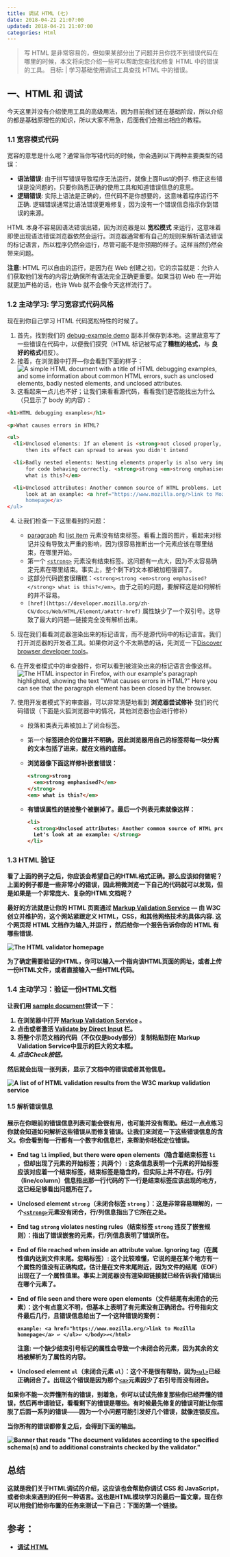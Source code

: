 ```yaml
---
title: 调试 HTML (七)
date: 2018-04-21 21:07:00
updated: 2018-04-21 21:07:00
categories: Html
---
```


>写 HTML 是非常容易的，但如果某部分出了问题并且你找不到错误代码在哪里的时候，本文将向您介绍一些可以帮助您查找和修复 HTML 中的错误的工具。
目标: | 学习基础使用调试工具查找 HTML 中的错误。


## 一、HTML 和 调试

今天这里并没有介绍使用工具的高级用法，因为目前我们还在基础阶段，所以介绍的都是基础原理性的知识，所以大家不用急，后面我们会推出相应的教程。

### 1.1 宽容模式代码

宽容的意思是什么呢？通常当你写错代码的时候，你会遇到以下两种主要类型的错误：

* **语法错误**: 由于拼写错误导致程序无法运行，就像上面Rust的例子. 修正这些错误是没问题的，只要你熟悉正确的使用工具和知道错误信息的意思。
* **逻辑错误**: 实际上语法是正确的，但代码不是你想要的，这意味着程序运行不正确. 逻辑错误通常比语法错误更难修复，因为没有一个错误信息指示你到错误的来源。

HTML 本身不容易因语法错误出错，因为浏览器是以 **宽松模式** 来运行，这意味着即使出现语法错误浏览器依然会运行。浏览器通常都有自己的规则来解析语法错误的标记语言，所以程序仍然会运行，尽管可能不是你预期的样子。这样当然仍然会带来问题。

**注意**: HTML 可以自由的运行，是因为在 Web 创建之初，它的宗旨就是：允许人们获取他们发布的内容比确保所有语法完全正确更重要。如果当初 Web 在一开始就更加严格的话，也许 Web 就不会像今天这样流行了。

### 1.2 主动学习: 学习宽容式代码风格

现在到你自己学习 HTML 代码宽松特性的时候了。

1.  首先，找到我们的 [debug-example demo](https://github.com/mdn/learning-area/blob/master/html/introduction-to-html/debugging-html/debug-example.html) 副本并保存到本地。这里故意写了一些错误在代码中，以便我们探究（HTML 标记被写成了**糟糕的格式**，与 **良好的格式**相反）。
2.  接着，在浏览器中打开—你会看到下面的样子：![A simple HTML document with a title of HTML debugging examples, and some information about common HTML errors, such as unclosed elements, badly nested elements, and unclosed attributes. ](https://mdn.mozillademos.org/files/12437/badly-formed-html.png)
3.  这看起来一点儿也不好；让我们来看看源代码，看看我们是否能找出为什么（只显示了 body 的内容）：
```html
<h1>HTML debugging examples</h1>

<p>What causes errors in HTML?

<ul>
  <li>Unclosed elements: If an element is <strong>not closed properly,
      then its effect can spread to areas you didn't intend

  <li>Badly nested elements: Nesting elements properly is also very important
      for code behaving correctly. <strong>strong <em>strong emphasised?</strong>
      what is this?</em>

  <li>Unclosed attributes: Another common source of HTML problems. Let's
      look at an example: <a href="https://www.mozilla.org/>link to Mozilla
      homepage</a>
</ul>
```

4.  让我们检查一下这里看到的问题：

    * [paragraph](https://developer.mozilla.org/zh-CN/docs/Web/HTML/Element/p "HTML <p>元素（或者说 HTML 段落元素）表示文本的一个段落。该元素通常表现为一整块与相邻文本分离的文本，或以垂直的空白隔离或以首行缩进。另外，<p> 是块级元素。") 和 [list item](https://developer.mozilla.org/zh-CN/docs/Web/HTML/Element/li "HTML <li> 元素 (或者 HTML 列表条目元素) 用于表示列表里的条目。它必须被包含在一个父元素里：一个有顺序的列表(<ol>)，一个无顺序的列表(<ul>)，或者一个菜单 (<menu>)。在菜单或者无顺序的列表里，列表条目通常用点排列显示。在有顺序的列表里，列表条目通常是在左边有按升序排列计数的显示，例如数字或者字母。") 元素没有结束标签。看看上面的图片，看起来对标记并没有导致太严重的影响，因为很容易推断出一个元素应该在哪里结束，在哪里开始。
    * 第一个 [`<strong>`](https://developer.mozilla.org/zh-CN/docs/Web/HTML/Element/strong "Strong 元素 (<strong>)表示文本十分重要，一般用粗体显示。") 元素没有结束标签。这问题有一点大，因为不太容易确定元素在哪里结束。事实上，整个剩下的文本都被加粗强调了。
    * 这部分代码嵌套很糟糕：`<strong>strong <em>strong emphasised?</strong> what is this?</em>`。由于之前的问题，要解释这是如何解析的并不容易。
    * `[href](https://developer.mozilla.org/zh-CN/docs/Web/HTML/Element/a#attr-href)` 属性缺少了一个双引号。这导致了最大的问题—链接完全没有解析出来。
5.  现在我们看看浏览器渲染出来的标记语言，而不是源代码中的标记语言。我们打开浏览器的开发者工具。如果你对这个不太熟悉的话，先浏览一下[Discover browser developer tools](https://developer.mozilla.org/zh-CN/docs/Learn/Discover_browser_developer_tools)。
6.  在开发者模式中的审查器件，你可以看到被渲染出来的标记语言会像这样。![The HTML inspector in Firefox, with our example's paragraph highlighted, showing the text "What causes errors in HTML?" Here you can see that the paragraph element has been closed by the browser.](https://mdn.mozillademos.org/files/12439/html-inspector.png)
7.  使用开发者模式下的审查器，可以非常清楚地看到 **浏览器尝试修补** 我们的代码错误（下面是火狐浏览器中的情况，其他浏览器也会进行修补）

    * 段落和类表元素被加上了闭合标签。
    * 第一个<strong>标签闭合的位置并不明确，因此浏览器用自己的<strong>标签将每一块分离的文本包括了进来，就在文档的底部。
    * 浏览器像下面这样修补嵌套错误：

        ```html
        <strong>strong
          <em>strong emphasised?</em>
        </strong>
        <em> what is this?</em>
        ```

    * 有错误属性的链接整个被删掉了。最后一个列表元素就像这样：

        ```html
        <li>
          <strong>Unclosed attributes: Another common source of HTML problems.
          Let's look at an example: </strong>
        </li>
        ```

### 1.3 HTML 验证

看了上面的例子之后，你应该会希望自己的HTML格式正确。那么应该如何做呢？上面的例子都是一些非常小的错误，因此稍微浏览一下自己的代码就可以发现，但是如果是一个非常庞大、复杂的HTML文档呢？

最好的方法就是让你的 HTML 页面通过 [Markup Validation Service](https://validator.w3.org/) — 由 W3C 创立并维护的，这个网站紧跟定义 HTML，CSS，和其他网络技术的具体内容. 这个网页将 HTML 文档作为输入,并运行 ，然后给你一个报告告诉你你的 HTML 有哪些错误.

![The HTML validator homepage](https://mdn.mozillademos.org/files/12441/validator.png)

为了确定需要验证的HTML，你可以输入一个指向该HTML页面的网址，或者上传一份HTML文件，或者直接输入一些HTML代码。

### 1.4 主动学习：验证一份HTML文档

让我们用 [sample document](https://github.com/mdn/learning-area/blob/master/html/introduction-to-html/debugging-html/debug-example.html)尝试一下：

1.  在浏览器中打开 [Markup Validation Service](https://validator.w3.org/) 。
2.  点击或者激活 [Validate by Direct Input](https://validator.w3.org/#validate_by_input) 栏。
3.  将整个示范文档的代码（不仅仅是body部分）复制粘贴到在 Markup Validation Service中显示的巨大的文本框。
4.  _点击Check按钮。_

然后就会出现一张列表，显示了文档中的错误或者其他信息。

![A list of of HTML validation results from the W3C markup validation service](https://mdn.mozillademos.org/files/12443/validation-results.png)

#### 1.5 解析错误信息

展示在你眼前的错误信息列表可能会很有用，也可能并没有帮助。经过一点点练习你就会知道如何解析这些错误从而修复错误。让我们来浏览一下这些错误信息的含义。你会看到每一行都有一个数字和信息栏，来帮助你轻松定位错误。

* End tag `li` implied, but there were open elements（隐含着结束标签 `li` ，但却出现了元素的开始标签；共两个）: 这条信息表明一个元素的开始标签应该对应着一个结束标签，结束标签是隐含的，但实际上并不存在。行/列（line/column）信息指出那一行代码的下一行是结束标签应该出现的地方，这已经足够看出问题所在了。
* Unclosed element `strong`（未闭合标签 `strong` ）：这是非常容易理解的，一个[`<strong>`](https://developer.mozilla.org/zh-CN/docs/Web/HTML/Element/strong "Strong 元素 (<strong>)表示文本十分重要，一般用粗体显示。")元素没有闭合，行/列信息指出了它所在之处。
* End tag `strong` violates nesting rules（结束标签 `strong` 违反了嵌套规则）：指出了错误嵌套的元素，行/列信息表明了错误所在。
* End of file reached when inside an attribute value. Ignoring tag（在属性值内达到文件末尾。忽略标签）: 这个比较难懂，它说的是在某个地方有一个属性的值没有正确构成，估计是在文件末尾附近，因为文件的结尾（EOF）出现在了一个属性值里。事实上浏览器没有渲染超链接就已经告诉我们错误出在哪个元素了。
* End of file seen and there were open elements（文件结尾有未闭合的元素）：这个有点意义不明，但基本上表明了有元素没有正确闭合。行号指向文件最后几行，且错误信息给出了一个这种错误的案例：

    ```
    example: <a href="https://www.mozilla.org/>link to Mozilla homepage</a> ↩ </ul>↩ </body>↩</html>
    ```

    **注意**: 一个缺少结束引号标记的属性会导致一个未闭合的元素，因为其余的文档被解析为了属性的内容。

* Unclosed element `ul`（未闭合元素 `ul`）：这个不是很有帮助，因为[`<ul>`](https://developer.mozilla.org/zh-CN/docs/Web/HTML/Element/ul "The HTML <ul> 元素 ( 或 HTML 无序列表元素） 代表多项的无序列表，即无数值排序项的集合，且它们在列表中的顺序是没有意义的。通常情况下，无序列表项的头部可以是几种形式，如一个点，一个圆形或方形。头部的风格并不是在页面的HTML描述定义, 但在其相关的CSS 可以用 list-style-type 属性。")已经正确闭合了。出现这个错误是因为那个[`<a>`](https://developer.mozilla.org/zh-CN/docs/Web/HTML/Element/a "HTML <a> 元素  (或锚元素) 可以创建一个到其他网页、文件、同一页面内的位置、电子邮件地址或任何其他URL的超链接。")元素因少了右引号而没有闭合。

如果你不能一次弄懂所有的错误，别着急，你可以试试先修复那些你已经弄懂的错误，然后再申请验证，看看剩下的错误是哪些。有时候最先修复的错误可能让你摆脱了后面一系列的错误——因为一个小问题可能引发好几个错误，就像连锁反应。

当你所有的错误都修复之后，会得到下面的输出。

![Banner that reads "The document validates according to the specified schema(s) and to additional constraints checked by the validator."](https://mdn.mozillademos.org/files/12445/valid-html-banner.png)

## 总结

这就是我们关于HTML调试的介绍，这应该也会帮助你调试 CSS 和 JavaScript，或者你未来遇到的任何一种语言。这也是HTML模块学习的最后一篇文章，现在你可以用我们给你布置的任务来测试一下自己：下面的第一个链接。

## 参考：
- [调试 HTML](https://developer.mozilla.org/zh-CN/docs/learn/HTML/Introduction_to_HTML/Debugging_HTML)
